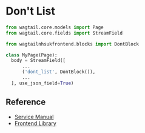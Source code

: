 # Don't List

```py
from wagtail.core.models import Page
from wagtail.core.fields import StreamField

from wagtailnhsukfrontend.blocks import DontBlock

class MyPage(Page):
  body = StreamField([
      ...
      ('dont_list', DontBlock()),
      ...
  ], use_json_field=True)
```
## Reference

* [Service Manual](https://service-manual.nhs.uk/design-system/components/do-and-dont-lists)
* [Frontend Library](https://github.com/nhsuk/nhsuk-frontend/tree/master/packages/components/do-dont-list)

